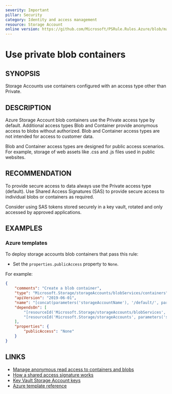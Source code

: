 ```yaml
---
severity: Important
pillar: Security
category: Identity and access management
resource: Storage Account
online version: https://github.com/Microsoft/PSRule.Rules.Azure/blob/main/docs/en/rules/Azure.Storage.BlobAccessType.md
---
```


# Use private blob containers

## SYNOPSIS

Storage Accounts use containers configured with an access type other than Private.

## DESCRIPTION

Azure Storage Account blob containers use the Private access type by default.
Additional access types Blob and Container provide anonymous access to blobs without authorized.
Blob and Container access types are not intended for access to customer data.

Blob and Container access types are designed for public access scenarios.
For example, storage of web assets like .css and .js files used in public websites.

## RECOMMENDATION

To provide secure access to data always use the Private access type (default).
Use Shared Access Signatures (SAS) to provide secure access to individual blobs or containers as required.

Consider using SAS tokens stored securely in a key vault, rotated and only accessed by approved applications.

## EXAMPLES

### Azure templates

To deploy storage accounts blob containers that pass this rule:

- Set the `properties.publicAccess` property to `None`.

For example:

```json
{
    "comments": "Create a blob container",
    "type": "Microsoft.Storage/storageAccounts/blobServices/containers",
    "apiVersion": "2019-06-01",
    "name": "[concat(parameters('storageAccountName'), '/default/', parameters('containerName')))]",
    "dependsOn": [
        "[resourceId('Microsoft.Storage/storageAccounts/blobServices', parameters('storageAccountName'), 'default')]",
        "[resourceId('Microsoft.Storage/storageAccounts', parameters('storageAccountName'))]"
    ],
    "properties": {
        "publicAccess": "None"
    }
}
```

## LINKS

- [Manage anonymous read access to containers and blobs](https://docs.microsoft.com/azure/storage/blobs/anonymous-read-access-configure)
- [How a shared access signature works](https://docs.microsoft.com/azure/storage/common/storage-sas-overview#how-a-shared-access-signature-works)
- [Key Vault Storage Account keys](https://docs.microsoft.com/azure/key-vault/secrets/overview-storage-keys)
- [Azure template reference](https://docs.microsoft.com/azure/templates/microsoft.storage/storageaccounts)
